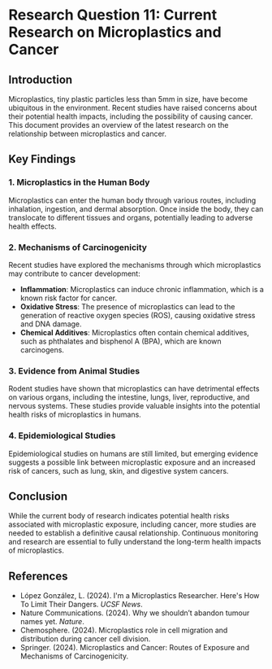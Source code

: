 # Research Question 11: Current Research on Microplastics and Cancer

## Introduction

Microplastics, tiny plastic particles less than 5mm in size, have become ubiquitous in the environment. Recent studies have raised concerns about their potential health impacts, including the possibility of causing cancer. This document provides an overview of the latest research on the relationship between microplastics and cancer.

## Key Findings

### 1. Microplastics in the Human Body

Microplastics can enter the human body through various routes, including inhalation, ingestion, and dermal absorption. Once inside the body, they can translocate to different tissues and organs, potentially leading to adverse health effects.

### 2. Mechanisms of Carcinogenicity

Recent studies have explored the mechanisms through which microplastics may contribute to cancer development:

- **Inflammation**: Microplastics can induce chronic inflammation, which is a known risk factor for cancer.
- **Oxidative Stress**: The presence of microplastics can lead to the generation of reactive oxygen species (ROS), causing oxidative stress and DNA damage.
- **Chemical Additives**: Microplastics often contain chemical additives, such as phthalates and bisphenol A (BPA), which are known carcinogens.

### 3. Evidence from Animal Studies

Rodent studies have shown that microplastics can have detrimental effects on various organs, including the intestine, lungs, liver, reproductive, and nervous systems. These studies provide valuable insights into the potential health risks of microplastics in humans.

### 4. Epidemiological Studies

Epidemiological studies on humans are still limited, but emerging evidence suggests a possible link between microplastic exposure and an increased risk of cancers, such as lung, skin, and digestive system cancers.

## Conclusion

While the current body of research indicates potential health risks associated with microplastic exposure, including cancer, more studies are needed to establish a definitive causal relationship. Continuous monitoring and research are essential to fully understand the long-term health impacts of microplastics.

## References

- López González, L. (2024). I'm a Microplastics Researcher. Here's How To Limit Their Dangers. *UCSF News*.
- Nature Communications. (2024). Why we shouldn’t abandon tumour names yet. *Nature*.
- Chemosphere. (2024). Microplastics role in cell migration and distribution during cancer cell division.
- Springer. (2024). Microplastics and Cancer: Routes of Exposure and Mechanisms of Carcinogenicity.
